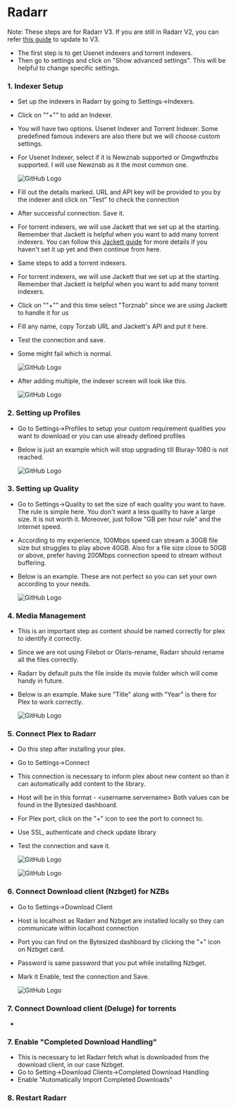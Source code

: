 # Radarr

Note: These steps are for Radarr V3. If you are still in Radarr V2, you can refer [this guide](https://github.com/pranscript/plex_bytesized/blob/master/radarr/radarrV2%20to%20V3(nightly).md) to update to V3.

- The first step is to get Usenet indexers and torrent indexers.
- Then go to settings and click on "Show advanced settings". This will be helpful to change specific settings.

### 1. Indexer Setup

- Set up the indexers in Radarr by going to Settings->Indexers.

- Click on ""+"" to add an Indexer.

- You will have two options. Usenet Indexer and Torrent Indexer. Some predefined famous indexers are also there but we will choose custom settings.

- For Usenet Indexer, select if it is Newznab supported or Omgwtfnzbs supported. I will use Newznab as it the most common one.

  ![GitHub Logo](../images/radarr2.jpg)

- Fill out the details marked. URL and API key will be provided to you by the indexer and click on "Test" to check the connection

- After successful connection. Save it.



- For torrent indexers, we will use Jackett that we set up at the starting. Remember that Jackett is helpful when you want to add many torrent indexers. You can follow this [Jackett guide](https://github.com/pranscript/plex_bytesized/tree/master/jackett) for more details if you haven't set it up yet and then continue from here. 

- Same steps to add a torrent indexers.

- For torrent indexers, we will use Jackett that we set up at the starting. Remember that Jackett is helpful when you want to add many torrent indexers. 

- Click on ""+"" and this time select "Torznab" since we are using Jackett to handle it for us

- Fill any name, copy Torzab URL and Jackett's API and put it here.

- Test the connection and save.

- Some might fail which is normal.

  ![GitHub Logo](../images/radarr3.jpg)



- After adding multiple, the indexer screen will look like this.

  ![GitHub Logo](../images/radarr1.jpg)

  

### 2. Setting up Profiles

- Go to Settings->Profiles to setup your custom requirement qualities you want to download or you can use already defined profiles

- Below is just an example which will stop upgrading till Bluray-1080 is not reached.

  ![GitHub Logo](../images/radarrProfile.jpg)

### 3. Setting up Quality

- Go to Settings->Quality to set the size of each quality you want to have. The rule is simple here. You don't want a less quality to have a large size. It is not worth it. Moreover, just follow "GB per hour rule" and the internet speed. 

- According to my experience, 100Mbps speed can stream a 30GB file size but struggles to play above 40GB. Also for a file size close to 50GB or above, prefer having 200Mbps connection speed to stream without buffering.

- Below is an example. These are not perfect so you can set your own according to your needs.

  ![GitHub Logo](../images/radarrQuality.jpg)

### 4. Media Management

- This is an important step as content should be named correctly for plex to identify it correctly.

- Since we are not using Filebot or Olaris-rename, Radarr should rename all the files correctly.

- Radarr by default puts the file inside its movie folder which will come handy in future.

- Below is an example. Make sure "Title" along with "Year" is there for Plex to work correctly.

  ![GitHub Logo](../images/radarMedia.jpg)

### 5. Connect Plex to Radarr

- Do this step after installing your plex.

- Go to Settings->Connect

- This connection is necessary to inform plex about new content so than it can automatically add content to the library.

- Host will be in this format - <username.servername> Both values can be found in the Bytesized dashboard.

- For Plex port, click on the "+" icon to see the port to connect to. 

- Use SSL, authenticate and check update library

- Test the connection and save it.

  ![GitHub Logo](../images/radarrPlex.jpg)

  ![GitHub Logo](../images/radarrPlex2.jpg)

### 6. Connect  Download client (Nzbget) for NZBs

- Go to Settings->Download Client

- Host is localhost as Radarr and Nzbget are installed locally so they can communicate within localhost connection

- Port you can find on the Bytesized dashboard by clicking the "+" icon on Nzbget card.

- Password is same password that you put while installing Nzbget.

- Mark it Enable, test the connection and Save.

  ![GitHub Logo](../images/radarrNzb.jpg)

### 7. Connect  Download client (Deluge) for torrents

- 

### 7. Enable "Completed Download Handling"

- This is necessary to let Radarr fetch what is downloaded from the download client, in our case Nzbget.
- Go to Setting->Download Clients->Completed Download Handling
- Enable "Automatically Import Completed Downloads"



### 8. Restart Radarr